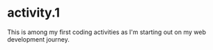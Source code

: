 # activity.1
This is among my first coding activities as I'm starting out on my web development journey.
